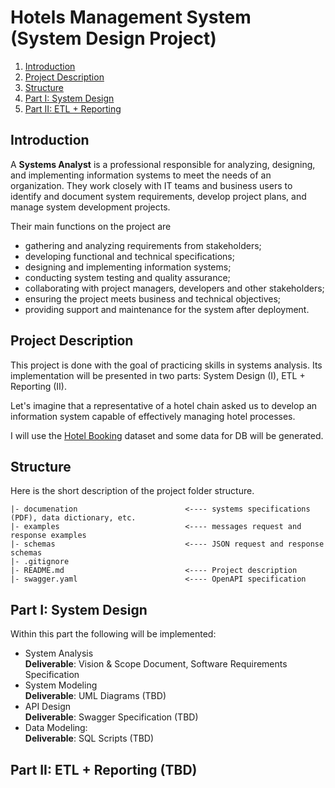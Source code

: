 # Hotels Management System (System Design Project)

1. [Introduction](https://github.com/VictoriaLebedeva/hotel-management-system/blob/main/README.md#introduction)
2. [Project Description](https://github.com/VictoriaLebedeva/hotel-management-system/blob/main/README.md#project-description)
3. [Structure](https://github.com/VictoriaLebedeva/hotel-management-system/blob/main/README.md#structure)
4. [Part I: System Design](https://github.com/VictoriaLebedeva/hotel-management-system/blob/main/README.md#part-i-system-design)
5. [Part II: ETL + Reporting](https://github.com/VictoriaLebedeva/hotel-management-system/blob/main/README.md#part-ii-etl--reporting-tbd)

## Introduction

A **Systems Analyst** is a professional responsible for analyzing, designing, and implementing information systems to meet the needs of an organization. They work closely with IT teams and business users to identify and document system requirements, develop project plans, and manage system development projects.

Their main functions on the project are

- gathering and analyzing requirements from stakeholders;
- developing functional and technical specifications;
- designing and implementing information systems;
- conducting system testing and quality assurance;
- collaborating with project managers, developers and other stakeholders;
- ensuring the project meets business and technical objectives;
- providing support and maintenance for the system after deployment.

## Project Description

This project is done with the goal of practicing skills in systems analysis. Its implementation will be presented in two parts: System Design (I), ETL + Reporting (II).

Let's imagine that a representative of a hotel chain asked us to develop an information system capable of effectively managing hotel processes. 

I will use the [Hotel Booking](https://www.kaggle.com/datasets/mojtaba142/hotel-booking) dataset and some data for DB will be generated.

## Structure
Here is the short description of the project folder structure.
```
|- documenation                        <---- systems specifications (PDF), data dictionary, etc. 
|- examples                            <---- messages request and response examples
|- schemas                             <---- JSON request and response schemas                
|- .gitignore
|- README.md                           <---- Project description
|- swagger.yaml                        <---- OpenAPI specification  
```
## Part I: System Design 
Within this part the following will be implemented:

- System Analysis  
  **Deliverable**: Vision & Scope Document, Software Requirements Specification
- System Modeling  
  **Deliverable**: UML Diagrams (TBD)
- API Design  
  **Deliverable**: Swagger Specification (TBD)
- Data Modeling:  
  **Deliverable**: SQL Scripts (TBD)
  
 ## Part II: ETL + Reporting (TBD)
